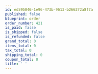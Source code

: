 ```yaml
---
id: ed595046-1e96-473b-9613-b266372a8f7a
published: false
blueprint: order
order_number: 421
is_paid: false
is_shipped: false
is_refunded: false
grand_total: 0
items_total: 0
tax_total: 0
shipping_total: 0
coupon_total: 0
title: ' '
---
```

